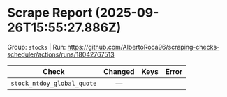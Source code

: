 # Scrape Report (2025-09-26T15:55:27.886Z)

Group: `stocks`  |  Run: https://github.com/AlbertoRoca96/scraping-checks-scheduler/actions/runs/18042767513

| Check | Changed | Keys | Error |
|---|:---:|:--|:--|
| `stock_ntdoy_global_quote` | — |  |  |
